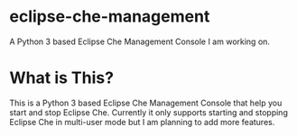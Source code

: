 # eclipse-che-management
A Python 3 based Eclipse Che Management Console I am working on.

# What is This?
This is a Python 3 based Eclipse Che Management Console that help you start and stop Eclipse Che.
Currently it only supports starting and stopping Eclipse Che in multi-user mode but I am planning to add more features.
